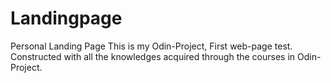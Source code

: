 # Landingpage
Personal Landing Page
This is my Odin-Project, First web-page test.
Constructed with all the knowledges acquired through the courses in Odin-Project.